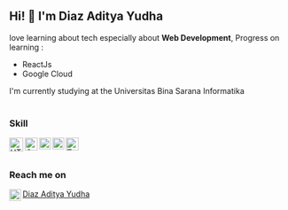 ## Hi! 👋 I'm Diaz Aditya Yudha

love learning about tech especially about **Web Development**, Progress on learning :
 * ReactJs
 * Google Cloud

I'm currently studying at the Universitas Bina Sarana Informatika
<br>
<br>

### Skill
<a href="#"><img align="left" alt="HTML" title="HTML" width="25px" src="https://external-content.duckduckgo.com/iu/?u=https%3A%2F%2Ficon-library.com%2Fimages%2Fhtml5-icon%2Fhtml5-icon-13.jpg&f=1&nofb=1&ipt=fcbd587b8b1f8b598244920827960a8d318e0549d43c2cc5acc821dbf925060d&ipo=images" /></a>
<a href="#"><img align="left" alt="CSS" title="CSS" width="23px" src="https://external-content.duckduckgo.com/iu/?u=https%3A%2F%2Flogospng.org%2Fdownload%2Fcss-3%2Flogo-css-3-2048.png&f=1&nofb=1&ipt=c95942d58e90493aec930624d17d35342199db1ececbfa5dcd97a95f9dc83004&ipo=images" /></a>
<a href="#"><img align="left" alt="JavaScript" title="JavaScript" width="21px" src="https://upload.wikimedia.org/wikipedia/commons/9/99/Unofficial_JavaScript_logo_2.svg"/></a>
<a href="https://codeigniter.com/"><img align="left" alt="Codeigniter" title="Codeigniter" width="21px" src="https://external-content.duckduckgo.com/iu/?u=https%3A%2F%2F2.bp.blogspot.com%2F-LlvHf5pNB_Q%2FVfocRUh-k4I%2FAAAAAAAAASw%2FRSGkE7uNvKg%2Fs1600%2Fcodeigniter_logo.png&f=1&nofb=1&ipt=812700a6052525f928b1bcf2ea46b72afd376b9f3c691fc1336f3a1744c57ae6&ipo=images"/></a>
<a href="https://tailwindcss.com/"><img align="left" alt="Tailwind" title="Tailwind" width="23px" src="https://external-content.duckduckgo.com/iu/?u=https%3A%2F%2Fcodekitapp.com%2Fimages%2Fhelp%2Ffree-tailwind-icon%402x.png&f=1&nofb=1&ipt=8f92b841100e593e7fb038f8e6a3aa1ff435c14a2307b3ac7ad4444d676832f7&ipo=images"/></a>
<br>
<br>

### Reach me on
<a href="https://www.linkedin.com/in/diaz-aditya-yudha-4b7bb81ba/"><img align="left" alt="LinkedIn" title="LinkedIn" width="21px" src="https://external-content.duckduckgo.com/iu/?u=https%3A%2F%2Flogospng.org%2Fdownload%2Flinkedin%2Flogo-linkedin-icon-4096.png&f=1&nofb=1&ipt=5e519ae11f989f398324c2224223b337685982b7056ac67ec5b07888133cd2b4&ipo=images"/> Diaz Aditya Yudha</a>


<!--
**suwuk/suwuk** is a ✨ _special_ ✨ repository because its `README.md` (this file) appears on your GitHub profile.

Here are some ideas to get you started:

- 🔭 I’m currently working on ...
- 🌱 I’m currently learning ...
- 👯 I’m looking to collaborate on ...
- 🤔 I’m looking for help with ...
- 💬 Ask me about ...
- 📫 How to reach me: ...
- 😄 Pronouns: ...
- ⚡ Fun fact: ...
-->
